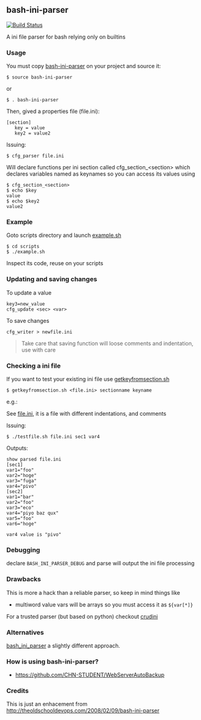 ## bash-ini-parser
[![Build Status](https://travis-ci.org/albfan/bash-ini-parser.svg?branch=master)](https://travis-ci.org/albfan/bash-ini-parser)

A ini file parser for bash relying only on builtins

### Usage

You must copy [bash-ini-parser](https://github.com/albfan/bash-ini-parser/blob/master/bash-ini-parser) on your project and source it:

    $ source bash-ini-parser

or

    $ . bash-ini-parser

Then, gived a properties file (file.ini):

    [section]
       key = value
       key2 = value2

Issuing:

    $ cfg_parser file.ini

Will declare functions per ini section called cfg&#95;section&#95;&lt;section&gt; which declares variables named as keynames so you can access its values using

    $ cfg_section_<section>
    $ echo $key
    value
    $ echo $key2
    value2

### Example

Goto scripts directory and launch [example.sh](https://github.com/albfan/bash-ini-parser/blob/master/scripts/example.sh)

    $ cd scripts
    $ ./example.sh

Inspect its code, reuse on your scripts

### Updating and saving changes

To update a value

    key3=new_value
    cfg_update <sec> <var>

To save changes

    cfg_writer > newfile.ini

> Take care that saving function will loose comments and indentation, use with care

### Checking a ini file

If you want to test your existing ini file use [getkeyfromsection.sh](https://github.com/albfan/bash-ini-parser/blob/master/scripts/getkeyfromsection.sh)

    $ getkeyfromsection.sh <file.ini> sectionname keyname

e.g.:

See [file.ini](https://github.com/albfan/bash-ini-parser/blob/master/scripts/file.ini), it is a file with different indentations, and comments 

Issuing:

    $ ./testfile.sh file.ini sec1 var4

Outputs:

    show parsed file.ini
    [sec1]
    var1="foo"
    var2="hoge"
    var3="fuga"
    var4="pivo"
    [sec2]
    var1="bar"
    var2="foo"
    var3="eco"
    var4="piyo baz qux"
    var5="foo"
    var6="hoge"

    var4 value is "pivo"

### Debugging

declare `BASH_INI_PARSER_DEBUG` and parse will output the ini file processing
    
### Drawbacks

This is more a hack than a reliable parser, so keep in mind things like

 - multiword value vars will be arrays so you must access it as `${var[*]}`

For a trusted parser (but based on python) checkout [crudini](https://github.com/pixelb/crudini)

### Alternatives

[bash_ini_parser](https://github.com/rudimeier/bash_ini_parser) a slightly different approach.

### How is using bash-ini-parser?

- https://github.com/CHN-STUDENT/WebServerAutoBackup

### Credits

This is just an enhacement from http://theoldschooldevops.com/2008/02/09/bash-ini-parser
